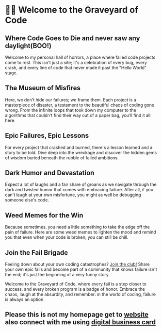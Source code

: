 # 🐱‍👤 Welcome to the Graveyard of Code

## Where Code Goes to Die and never saw any daylight(BOO!)

Welcome to my personal hall of horrors, a place where failed code projects come to rest. This isn't just a site; it's a celebration of every bug, every crash, and every line of code that never made it past the "Hello World" stage.

## The Museum of Misfires
Here, we don't hide our failures; we frame them. Each project is a masterpiece of disaster, a testament to the beautiful chaos of coding gone wrong. From the infinite loops that took down my computer to the algorithms that couldn't find their way out of a paper bag, you'll find it all here.

## Epic Failures, Epic Lessons
For every project that crashed and burned, there's a lesson learned and a story to be told. Dive deep into the wreckage and discover the hidden gems of wisdom buried beneath the rubble of failed ambitions.

## Dark Humor and Devastation
Expect a lot of laughs and a fair share of groans as we navigate through the dark and twisted humor that comes with embracing failure. After all, if you can't laugh at your own misfortune, you might as well be debugging someone else's code.

## Weed Memes for the Win
Because sometimes, you need a little something to take the edge off the pain of failure. Here are some weed memes to lighten the mood and remind you that even when your code is broken, you can still be chill.

## Join the Fail Brigade
Feeling down about your own coding catastrophes? [Join the club!](https://matrix.to/#/!IJdUDeRmwSUjKOSmHi:matrix.org?via=matrix.org) Share your own epic fails and become part of a community that knows failure isn't the end; it's just the beginning of a very funny story.

Welcome to the Graveyard of Code, where every fail is a step closer to success, and every broken program is a badge of honor. Embrace the chaos, laugh at the absurdity, and remember: in the world of coding, failure is always an option.

## Please this is not my homepage get to [website](https://ekasnh.github.io/Portfolio_Website/) also connect with me using [digital business card](https://hihello.me/p/85e32088-9be7-4aeb-8364-8df0ff4ecc5f)